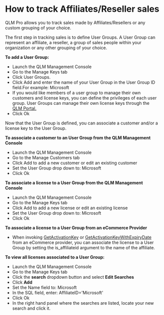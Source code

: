 # How to track Affiliates/Reseller sales

QLM Pro allows you to track sales made by Affiliates/Resellers or any custom grouping of your choice.

The first step in tracking sales is to define User Groups. A User Group can represent an affiliate, a reseller, a group of sales people within your organization or any other grouping of your choice.

**To add a User Group:**

* Launch the QLM Management Console
* Go to the Manage Keys tab
* Click User Groups.&#x20;
* Click Add and enter the name of your User Group in the User Group ID field.For example: Microsoft
* If you would like members of a user group to manage their own customers and license keys, you can define the privileges of each user group. User Groups can manage their own license keys through the [QLM Portal.](../qlm-portal/)
* Click Ok

Now that the User Group is defined, you can associate a customer and/or a license key to the User Group.

**To associate a customer to an User Group from the QLM Management Console**

* Launch the QLM Management Console
* Go to the Manage Customers tab
* Click Add to add a new customer or edit an existing customer
* Set the User Group drop down to: Microsoft
* Click Ok

**To associate a license to a User Group from the QLM Management Console**

* Launch the QLM Management Console
* Go to the Manage Keys tab
* Click Add to add a new license or edit an existing license
* Set the User Group drop down to: Microsoft
* Click Ok

**To associate a license to a User Group from an eCommerce Provider**

* When invoking [GetActivationKey](../api-reference/http-methods/getactivationkey.md) or [GetActivationKeyWithExpiryDate](../api-reference/http-methods/getactivationkeywithexpirydate.md) from an eCommerce provider, you can associate the license to a User Group by setting the is\_affiliateid argument to the name of the affiliate.

**To view all licenses associated to a User Group:**

* Launch the QLM Management Console
* Go to the Manage Keys tab
* Click the **search** dropdown button and select **Edit Searches**
* Click **Add**
* Set the Name field to: Microsoft
* In the SQL field, enter: AffiliateID='Microsoft'
* Click Ok
* In the right hand panel where the searches are listed, locate your new search and click it.
